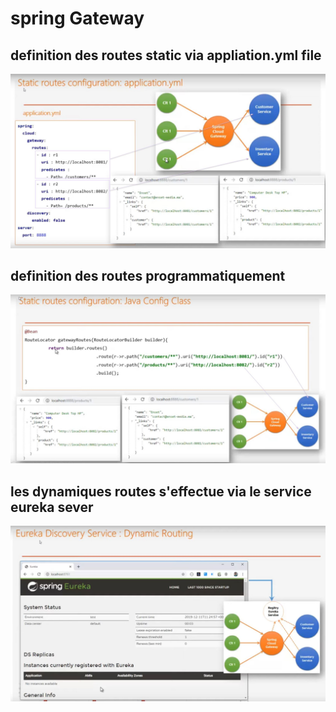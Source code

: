 # spring Gateway

## definition des routes static via appliation.yml file
![](images/gateway-service/routeStatic.jpg)

## definition des routes programmatiquement
![](images/gateway-service/routeStaticProgrammation.jpg)

## les dynamiques routes s'effectue via le service eureka sever
![](images/eureka-service/eurekadiscovery.jpg)


